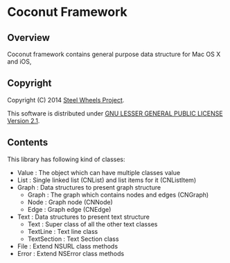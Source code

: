 Coconut Framework
=================

Overview
--------
Coconut framework contains general purpose data structure for Mac OS X and iOS,

Copyright
---------
Copyright (C) 2014 [Steel Wheels Project](https://sites.google.com/site/steelwheelsproject/).

This software is distributed under [GNU LESSER GENERAL PUBLIC LICENSE Version 2.1](https://www.gnu.org/licenses/lgpl-2.1-standalone.html).

Contents
--------
This library has following kind of classes:
* Value : The object which can have multiple classes value
* List  : Single linked list (CNList) and list items for it (CNListItem)
* Graph : Data structures to present graph structure
	* Graph : The graph which contains nodes and edges (CNGraph)
	* Node : Graph node (CNNode)
	* Edge : Graph edge (CNEdge)
* Text  : Data structures to present text structure
	* Text        : Super class of all the other text classes
	* TextLine    : Text line class
	* TextSection : Text Section class
* File  : Extend NSURL class methods
* Error : Extend NSError class methods

